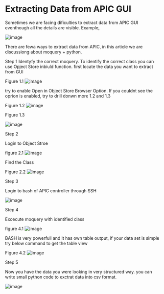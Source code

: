 # Extracting Data from APIC GUI


Sometimes we are facing dificulties to extract data from APIC GUI eventhough all the details are visible.
Example, 

![image](https://github.com/kanchanamgamage/ACI_DATA/assets/45864789/727a5a98-ecf0-4386-b875-aabc4e4ccd03)

There are fewa ways to extract data from APIC, in this article we are discussiong about moquery + python.

Step 1
Identyfy the correct moquery.
To identify the correct class you can use Opject Store inbiuld function.
first locate the data you want to extract from GUI

Figure 1.1
![image](https://github.com/kanchanamgamage/ACI_DATA/assets/45864789/859c5432-d4fa-4f43-ac07-51962a97e299)

try to enable Open in Object Store Browser Option.
If you couldnt see the oprion is enabled, try to drill donwn more 1.2 and 1.3

Figure 1.2
![image](https://github.com/kanchanamgamage/ACI_DATA/assets/45864789/f7f14998-23ce-4cfc-8c96-927c8b8e6496)


Figure 1.3

![image](https://github.com/kanchanamgamage/ACI_DATA/assets/45864789/64017dd0-498a-4396-be7a-891ce990043d)


Step 2

Login to Object Stroe

figure 2.1
![image](https://github.com/kanchanamgamage/ACI_DATA/assets/45864789/6065bdd7-9900-4c79-8495-aa0405d0cef1)

Find the Class

Figure 2.2
![image](https://github.com/kanchanamgamage/ACI_DATA/assets/45864789/202532bb-97c9-4f07-8dd3-d19084396f2f)


Step 3

Login to bash of APIC controller through SSH

![image](https://github.com/kanchanamgamage/ACI_DATA/assets/45864789/f1769200-517a-4f82-a28e-2daee54de37b)



Step 4

Excecute moquery with identified class

figure 4.1
![image](https://github.com/kanchanamgamage/ACI_DATA/assets/45864789/522d0792-441f-46e6-915e-928b29121414)

BASH is very powerfull and it has own table output, if your data set is simple try below command to get the table view

Figure 4.2
![image](https://github.com/kanchanamgamage/ACI_DATA/assets/45864789/bb39243c-bd41-41d2-9ff5-61559b3759ad)



Step 5

Now you have the data you were looking in very structured way.
you can write small python code to exctrat data into csv format.

![image](https://github.com/kanchanamgamage/ACI_DATA/assets/45864789/74b57ba6-dc9c-472d-a661-807e437957b8)





